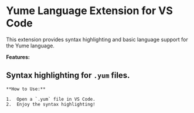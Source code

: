 # Yume Language Extension for VS Code

This extension provides syntax highlighting and basic language support for the Yume language.

**Features:**

## Syntax highlighting for `.yum` files.

    **How to Use:**

    1.  Open a `.yum` file in VS Code.
    2.  Enjoy the syntax highlighting!
    
